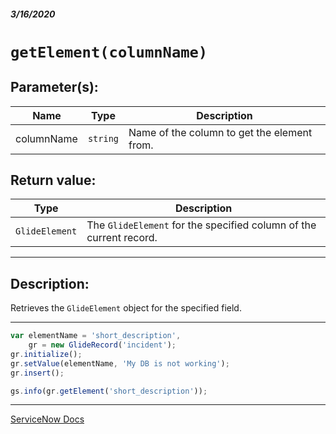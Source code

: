 ##### 3/16/2020
# `getElement(columnName)`
## Parameter(s):
| Name | Type | Description |
|---|---|---|
| columnName | `string` | Name of the column to get the element from. |

## Return value:
| Type | Description |
|---|---|
| `GlideElement` | The `GlideElement` for the specified column of the current record. |

---

## Description:
Retrieves the `GlideElement` object for the specified field.

---

```js
var elementName = 'short_description',
    gr = new GlideRecord('incident');
gr.initialize();
gr.setValue(elementName, 'My DB is not working');
gr.insert();

gs.info(gr.getElement('short_description'));
```

---

[ServiceNow Docs](https://developer.servicenow.com/dev.do#!/reference/api/newyork/server/r_ScopedGlideRecordGetElement_String)